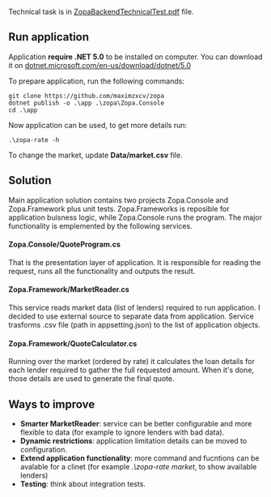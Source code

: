 
Technical task is in [ZopaBackendTechnicalTest.pdf](https://github.com/maximzxcv/zopa/blob/main/ZopaBackendTechnicalTest.pdf) file.

## Run application

Application **require .NET 5.0** to be installed on computer. You can download it on [dotnet.microsoft.com/en-us/download/dotnet/5.0](https://dotnet.microsoft.com/en-us/download/dotnet/5.0)

To prepare application, run the following commands:
```
git clone https://github.com/maximzxcv/zopa
dotnet publish -o .\app .\zopa\Zopa.Console
cd .\app 
```
Now application can be used, to get more details run:
``` 
.\zopa-rate -h
```
To change the market, update **Data/market.csv** file.

## Solution
Main application solution contains two projects Zopa.Console and Zopa.Framework plus unit tests. Zopa.Frameworks is reposible for application buisness logic, while Zopa.Console  runs the program. The major functionality is emplemented by the following services.
#### Zopa.Console/QuoteProgram.cs
That is the presentation layer of application. It is responsible for reading the request, runs all the functionality and outputs the result.
#### Zopa.Framework/MarketReader.cs
This service reads market data (list of lenders) required to run application. I decided to use external source to separate data from application. Service trasforms .csv file (path in appsetting.json) to the list of application objects. 
#### Zopa.Framework/QuoteCalculator.cs
Running over the market (ordered by rate) it calculates the loan details for each lender required to gather the full requested amount. When it's done, those details are used to generate the final quote.

## Ways to improve
- **Smarter MarketReader**: service can be better configurable and more flexible to data (for example to ignore lenders with bad data).
- **Dynamic restrictions**: application limitation details can be moved to configuration. 
- **Extend application functionality**: more command and fucntions can be avalable for a clinet (for example *.\zopa-rate market*, to show available lenders)
- **Testing**: think about integration tests.
